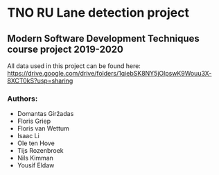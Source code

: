 # TNO RU Lane detection project
## Modern Software Development Techniques course project 2019-2020
All data used in this project can be found here:
https://drive.google.com/drive/folders/1qiebSK8NY5jOlpswK9Wouu3X-8XCT0kS?usp=sharing
### Authors:
- Domantas Giržadas
- Floris Griep
- Floris van Wettum
- Isaac Li
- Ole ten Hove
- Tijs Rozenbroek
- Nils Kimman
- Yousif Eldaw
